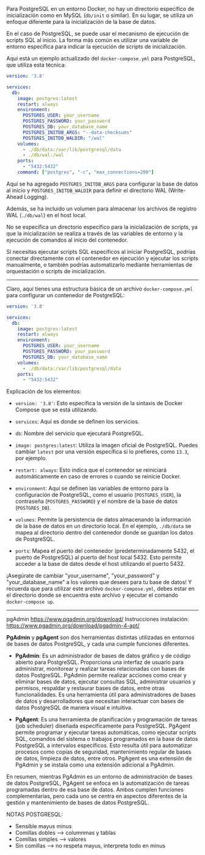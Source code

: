Para PostgreSQL en un entorno Docker, no hay un directorio específico de inicialización como en MySQL (`db/init` o similar). En su lugar, se utiliza un enfoque diferente para la inicialización de la base de datos.

En el caso de PostgreSQL, se puede usar el mecanismo de ejecución de scripts SQL al inicio. La forma más común es utilizar una variable de entorno específica para indicar la ejecución de scripts de inicialización. 

Aquí está un ejemplo actualizado del `docker-compose.yml` para PostgreSQL, que utiliza esta técnica:

```yaml
version: '3.8'

services:
  db:
    image: postgres:latest
    restart: always
    environment:
      POSTGRES_USER: your_username
      POSTGRES_PASSWORD: your_password
      POSTGRES_DB: your_database_name
      POSTGRES_INITDB_ARGS: "--data-checksums"
      POSTGRES_INITDB_WALDIR: "/wal"
    volumes:
      - ./db/data:/var/lib/postgresql/data
      - ./db/wal:/wal
    ports:
      - "5432:5432"
    command: ["postgres", "-c", "max_connections=200"]
```

Aquí se ha agregado `POSTGRES_INITDB_ARGS` para configurar la base de datos al inicio y `POSTGRES_INITDB_WALDIR` para definir el directorio WAL (Write-Ahead Logging). 

Además, se ha incluido un volumen para almacenar los archivos de registro WAL (`./db/wal`) en el host local.

No se especifica un directorio específico para la inicialización de scripts, ya que la inicialización se realiza a través de las variables de entorno y la ejecución de comandos al inicio del contenedor.

Si necesitas ejecutar scripts SQL específicos al iniciar PostgreSQL, podrías conectar directamente con el contenedor en ejecución y ejecutar los scripts manualmente, o también podrías automatizarlo mediante herramientas de orquestación o scripts de inicialización.


--------------------------
Claro, aquí tienes una estructura básica de un archivo `docker-compose.yml` para configurar un contenedor de PostgreSQL:

```yaml
version: '3.8'

services:
  db:
    image: postgres:latest
    restart: always
    environment:
      POSTGRES_USER: your_username
      POSTGRES_PASSWORD: your_password
      POSTGRES_DB: your_database_name
    volumes:
      - ./db/data:/var/lib/postgresql/data
    ports:
      - "5432:5432"
```

Explicación de los elementos:

- `version: '3.8'`: Esto especifica la versión de la sintaxis de Docker Compose que se está utilizando.

- `services`: Aquí es donde se definen los servicios.

- `db`: Nombre del servicio que ejecutará PostgreSQL.

- `image: postgres:latest`: Utiliza la imagen oficial de PostgreSQL. Puedes cambiar `latest` por una versión específica si lo prefieres, como `13.3`, por ejemplo.

- `restart: always`: Esto indica que el contenedor se reiniciará automáticamente en caso de errores o cuando se reinicie Docker.

- `environment`: Aquí se definen las variables de entorno para la configuración de PostgreSQL, como el usuario (`POSTGRES_USER`), la contraseña (`POSTGRES_PASSWORD`) y el nombre de la base de datos (`POSTGRES_DB`).

- `volumes`: Permite la persistencia de datos almacenando la información de la base de datos en un directorio local. En el ejemplo, `./db/data` se mapea al directorio dentro del contenedor donde se guardan los datos de PostgreSQL.

- `ports`: Mapea el puerto del contenedor (predeterminadamente 5432, el puerto de PostgreSQL) al puerto del host local 5432. Esto permite acceder a la base de datos desde el host utilizando el puerto 5432.

¡Asegúrate de cambiar "your_username", "your_password" y "your_database_name" a los valores que desees para tu base de datos! Y recuerda que para utilizar este archivo `docker-compose.yml`, debes estar en el directorio donde se encuentra este archivo y ejecutar el comando `docker-compose up`.

------------
pgAdmin
https://www.pgadmin.org/download/
Instrucciones instalación:
https://www.pgadmin.org/download/pgadmin-4-apt/

**PgAdmin** y **pgAgent** son dos herramientas distintas utilizadas en entornos de bases de datos PostgreSQL, y cada una cumple funciones diferentes.

- **PgAdmin**: Es un administrador de bases de datos gráfico y de código abierto para PostgreSQL. Proporciona una interfaz de usuario para administrar, monitorear y realizar tareas relacionadas con bases de datos PostgreSQL. PgAdmin permite realizar acciones como crear y eliminar bases de datos, ejecutar consultas SQL, administrar usuarios y permisos, respaldar y restaurar bases de datos, entre otras funcionalidades. Es una herramienta útil para administradores de bases de datos y desarrolladores que necesitan interactuar con bases de datos PostgreSQL de manera visual e intuitiva.

- **PgAgent**: Es una herramienta de planificación y programación de tareas (job scheduler) diseñada específicamente para PostgreSQL. PgAgent permite programar y ejecutar tareas automáticas, como ejecutar scripts SQL, comandos del sistema o trabajos programados en la base de datos PostgreSQL a intervalos específicos. Esto resulta útil para automatizar procesos como copias de seguridad, mantenimiento regular de bases de datos, limpieza de datos, entre otros. PgAgent es una extensión de PgAdmin y se instala como una extensión adicional a PgAdmin.

En resumen, mientras PgAdmin es un entorno de administración de bases de datos PostgreSQL, PgAgent se enfoca en la automatización de tareas programadas dentro de esa base de datos. Ambos cumplen funciones complementarias, pero cada uno se centra en aspectos diferentes de la gestión y mantenimiento de bases de datos PostgreSQL.

NOTAS POSTGRESQL:
- Sensible mayus minus
- Comillas dobles --> columnmas y tablas
- Comillas simples --> valores
- Sin comillas --> no respeta mayus, interpreta todo en minus